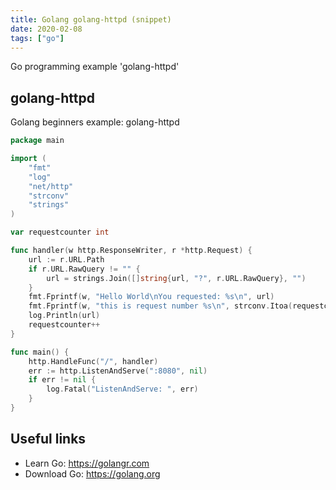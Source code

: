```yaml
---
title: Golang golang-httpd (snippet)
date: 2020-02-08
tags: ["go"]
---
```

Go programming example 'golang-httpd'


## golang-httpd

Golang beginners example: golang-httpd

```go
package main

import (
	"fmt"
	"log"
	"net/http"
	"strconv"
	"strings"
)

var requestcounter int

func handler(w http.ResponseWriter, r *http.Request) {
	url := r.URL.Path
	if r.URL.RawQuery != "" {
		url = strings.Join([]string{url, "?", r.URL.RawQuery}, "")
	}
	fmt.Fprintf(w, "Hello World\nYou requested: %s\n", url)
	fmt.Fprintf(w, "this is request number %s\n", strconv.Itoa(requestcounter))
	log.Println(url)
	requestcounter++
}

func main() {
	http.HandleFunc("/", handler)
	err := http.ListenAndServe(":8080", nil)
	if err != nil {
		log.Fatal("ListenAndServe: ", err)
	}
}

```

## Useful links

- Learn Go: https://golangr.com
- Download Go: https://golang.org
